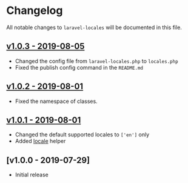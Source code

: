 # Changelog

All notable changes to `laravel-locales` will be documented in this file.

## [v1.0.3 - 2019-08-05](https://github.com/chinleung/laravel-locales/compare/v1.0.2...v1.0.3)

- Changed the config file from `laravel-locales.php` to `locales.php`
- Fixed the publish config command in the `README.md`

## [v1.0.2 - 2019-08-01](https://github.com/chinleung/laravel-locales/compare/v1.0.1...v1.0.2)

- Fixed the namespace of classes.

## [v1.0.1 - 2019-08-01](https://github.com/chinleung/laravel-locales/compare/v1.0.0...v1.0.1)

- Changed the default supported locales to `['en']` only
- Added [locale](https://github.com/chinleung/laravel-locales#locale--string) helper

## [v1.0.0 - 2019-07-29]

- Initial release
